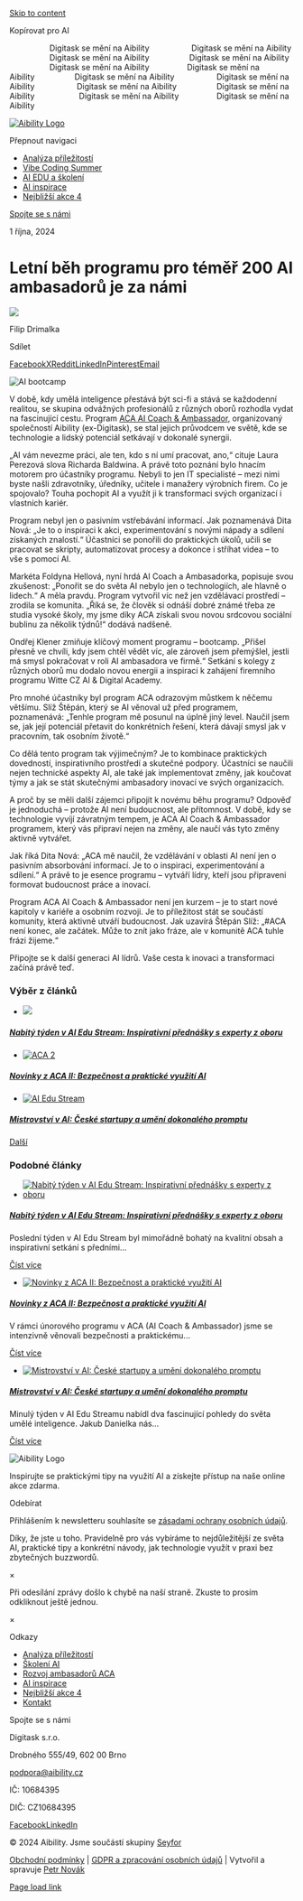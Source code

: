 [Skip to content](https://aibility.cz/letni-beh-programu-pro-temer-200-ai-ambasadoru-je-za-nami/#content)

Kopírovat pro AI

                  Digitask se mění na Aibility                   Digitask se mění na Aibility                   Digitask se mění na Aibility                  Digitask se mění na Aibility                    Digitask se mění na Aibility                 Digitask se mění na Aibility                  Digitask se mění na Aibility                   Digitask se mění na Aibility                   Digitask se mění na Aibility                  Digitask se mění na Aibility                    Digitask se mění na Aibility                 Digitask se mění na Aibility

[![Aibility Logo](<Base64-Image-Removed>)](https://aibility.cz/)

Přepnout navigaci

- [Analýza příležitostí](https://aibility.cz/analyza-digitalnich-prilezitosti/)
- [Vibe Coding Summer](https://aibility.cz/vibecodingsummer/)
- [AI EDU a školení](https://aibility.cz/skoleni/)
- [AI inspirace](https://aibility.cz/inspirace-a-ai/)
- [Nejbližší akce 4](https://aibility.cz/nejblizsi-ai-akce/)

[Spojte se s námi](https://aibility.cz/kontakt/)

1 října, 2024

# Letní běh programu pro téměř 200 AI ambasadorů je za námi

[![](<Base64-Image-Removed>)](https://aibility.cz/author/filip-drimalkaef1-cz/)

Filip Drimalka

Sdílet

[Facebook](https://www.facebook.com/sharer.php?u=https%3A%2F%2Faibility.cz%2Fletni-beh-programu-pro-temer-200-ai-ambasadoru-je-za-nami%2F&t=Letn%C3%AD%20b%C4%9Bh%20programu%20pro%20t%C3%A9m%C4%9B%C5%99%20200%20AI%20ambasador%C5%AF%20je%20za%20n%C3%A1mi "Facebook")[X](https://x.com/intent/post?text=Letn%C3%AD%20b%C4%9Bh%20programu%20pro%20t%C3%A9m%C4%9B%C5%99%20200%20AI%20ambasador%C5%AF%20je%20za%20n%C3%A1mi&url=https%3A%2F%2Faibility.cz%2Fletni-beh-programu-pro-temer-200-ai-ambasadoru-je-za-nami%2F "X")[Reddit](https://reddit.com/submit?url=https%3A%2F%2Faibility.cz%2Fletni-beh-programu-pro-temer-200-ai-ambasadoru-je-za-nami%2F&title=Letn%C3%AD%20b%C4%9Bh%20programu%20pro%20t%C3%A9m%C4%9B%C5%99%20200%20AI%20ambasador%C5%AF%20je%20za%20n%C3%A1mi "Reddit")[LinkedIn](https://www.linkedin.com/shareArticle?mini=true&url=https%3A%2F%2Faibility.cz%2Fletni-beh-programu-pro-temer-200-ai-ambasadoru-je-za-nami%2F&title=Letn%C3%AD%20b%C4%9Bh%20programu%20pro%20t%C3%A9m%C4%9B%C5%99%20200%20AI%20ambasador%C5%AF%20je%20za%20n%C3%A1mi&summary=V%20dob%C4%9B%2C%20kdy%20um%C4%9Bl%C3%A1%20inteligence%20p%C5%99est%C3%A1v%C3%A1%20b%C3%BDt%20sci-fi%20a%20st%C3%A1v%C3%A1%20... "LinkedIn")[Pinterest](https://pinterest.com/pin/create/button/?url=https%3A%2F%2Faibility.cz%2Fletni-beh-programu-pro-temer-200-ai-ambasadoru-je-za-nami%2F&description=V%20dob%C4%9B%2C%20kdy%20um%C4%9Bl%C3%A1%20inteligence%20p%C5%99est%C3%A1v%C3%A1%20b%C3%BDt%20sci-fi%20a%20st%C3%A1v%C3%A1%20...&media= "Pinterest")[Email](mailto:?subject=Letn%C3%AD%20b%C4%9Bh%20programu%20pro%20t%C3%A9m%C4%9B%C5%99%20200%20AI%20ambasador%C5%AF%20je%20za%20n%C3%A1mi&body=https%3A%2F%2Faibility.cz%2Fletni-beh-programu-pro-temer-200-ai-ambasadoru-je-za-nami%2F "Email")

![AI bootcamp](<Base64-Image-Removed>)

V době, kdy umělá inteligence přestává být sci-fi a stává se každodenní realitou, se skupina odvážných profesionálů z různých oborů rozhodla vydat na fascinující cestu. Program [ACA AI Coach & Ambassador](https://aibility.cz/sluzby/ai-coach-and-ambassador-program/), organizovaný společností Aibility (ex-Digitask), se stal jejich průvodcem ve světě, kde se technologie a lidský potenciál setkávají v dokonalé synergii.

„AI vám nevezme práci, ale ten, kdo s ní umí pracovat, ano,“ cituje Laura Perezová slova Richarda Baldwina. A právě toto poznání bylo hnacím motorem pro účastníky programu. Nebyli to jen IT specialisté – mezi nimi byste našli zdravotníky, úředníky, učitele i manažery výrobních firem. Co je spojovalo? Touha pochopit AI a využít ji k transformaci svých organizací i vlastních kariér.

Program nebyl jen o pasivním vstřebávání informací. Jak poznamenává Dita Nová: „Je to o inspiraci k akci, experimentování s novými nápady a sdílení získaných znalostí.“ Účastníci se ponořili do praktických úkolů, učili se pracovat se skripty, automatizovat procesy a dokonce i stříhat videa – to vše s pomocí AI.

Markéta Foldyna Hellová, nyní hrdá AI Coach a Ambasadorka, popisuje svou zkušenost: „Ponořit se do světa AI nebylo jen o technologiích, ale hlavně o lidech.“ A měla pravdu. Program vytvořil víc než jen vzdělávací prostředí – zrodila se komunita. „Říká se, že člověk si odnáší dobré známé třeba ze studia vysoké školy, my jsme díky ACA získali svou novou srdcovou sociální bublinu za několik týdnů!“ dodává nadšeně.

Ondřej Klener zmiňuje klíčový moment programu – bootcamp. „Přišel přesně ve chvíli, kdy jsem chtěl vědět víc, ale zároveň jsem přemýšlel, jestli má smysl pokračovat v roli AI ambasadora ve firmě.“ Setkání s kolegy z různých oborů mu dodalo novou energii a inspiraci k zahájení firemního programu Witte CZ AI & Digital Academy.

Pro mnohé účastníky byl program ACA odrazovým můstkem k něčemu většímu. Slíž Štěpán, který se AI věnoval už před programem, poznamenává: „Tenhle program mě posunul na úplně jiný level. Naučil jsem se, jak její potenciál přetavit do konkrétních řešení, která dávají smysl jak v pracovním, tak osobním životě.“

Co dělá tento program tak výjimečným? Je to kombinace praktických dovedností, inspirativního prostředí a skutečné podpory. Účastníci se naučili nejen technické aspekty AI, ale také jak implementovat změny, jak koučovat týmy a jak se stát skutečnými ambasadory inovací ve svých organizacích.

A proč by se měli další zájemci připojit k novému běhu programu? Odpověď je jednoduchá – protože AI není budoucnost, ale přítomnost. V době, kdy se technologie vyvíjí závratným tempem, je ACA AI Coach & Ambassador programem, který vás připraví nejen na změny, ale naučí vás tyto změny aktivně vytvářet.

Jak říká Dita Nová: „ACA mě naučil, že vzdělávání v oblasti AI není jen o pasivním absorbování informací. Je to o inspiraci, experimentování a sdílení.“ A právě to je esence programu – vytváří lídry, kteří jsou připraveni formovat budoucnost práce a inovací.

Program ACA AI Coach & Ambassador není jen kurzem – je to start nové kapitoly v kariéře a osobním rozvoji. Je to příležitost stát se součástí komunity, která aktivně utváří budoucnost. Jak uzavírá Štěpán Slíž: „#ACA není konec, ale začátek. Může to znít jako fráze, ale v komunitě ACA tuhle frázi žijeme.“

Připojte se k další generaci AI lídrů. Vaše cesta k inovaci a transformaci začíná právě teď.

### Výběr z článků

- [![](<Base64-Image-Removed>)](https://aibility.cz/nabity-tyden-v-ai-edu-stream-inspirativni-prednasky-s-experty-z-oboru/)

##### [Nabitý týden v AI Edu Stream: Inspirativní přednášky s experty z oboru](https://aibility.cz/nabity-tyden-v-ai-edu-stream-inspirativni-prednasky-s-experty-z-oboru/)

- [![ACA 2](<Base64-Image-Removed>)](https://aibility.cz/novinky-z-aca-ii-bezpecnost-a-prakticke-vyuziti-ai/)

##### [Novinky z ACA II: Bezpečnost a praktické využití AI](https://aibility.cz/novinky-z-aca-ii-bezpecnost-a-prakticke-vyuziti-ai/)

- [![AI Edu Stream](<Base64-Image-Removed>)](https://aibility.cz/mistrovstvi-v-ai-ceske-startupy-a-umeni-dokonaleho-promptu/)

##### [Mistrovství v AI: České startupy a umění dokonalého promptu](https://aibility.cz/mistrovstvi-v-ai-ceske-startupy-a-umeni-dokonaleho-promptu/)

[Další](https://aibility.cz/nas-novy-koncept-ai-bootcamp-ukazal-silu-komunity-a-sdileni/)

### Podobné články

- [![Nabitý týden v AI Edu Stream: Inspirativní přednášky s experty z oboru](<Base64-Image-Removed>)](https://aibility.cz/nabity-tyden-v-ai-edu-stream-inspirativni-prednasky-s-experty-z-oboru/)





##### [Nabitý týden v AI Edu Stream: Inspirativní přednášky s experty z oboru](https://aibility.cz/nabity-tyden-v-ai-edu-stream-inspirativni-prednasky-s-experty-z-oboru/)







Poslední týden v AI Edu Stream byl mimořádně bohatý na kvalitní obsah a inspirativní setkání s předními...













[Číst více](https://aibility.cz/nabity-tyden-v-ai-edu-stream-inspirativni-prednasky-s-experty-z-oboru/)

- [![Novinky z ACA II: Bezpečnost a praktické využití AI](<Base64-Image-Removed>)](https://aibility.cz/novinky-z-aca-ii-bezpecnost-a-prakticke-vyuziti-ai/)





##### [Novinky z ACA II: Bezpečnost a praktické využití AI](https://aibility.cz/novinky-z-aca-ii-bezpecnost-a-prakticke-vyuziti-ai/)







V rámci únorového programu v ACA (AI Coach & Ambassador) jsme se intenzivně věnovali bezpečnosti a praktickému...













[Číst více](https://aibility.cz/novinky-z-aca-ii-bezpecnost-a-prakticke-vyuziti-ai/)

- [![Mistrovství v AI: České startupy a umění dokonalého promptu](<Base64-Image-Removed>)](https://aibility.cz/mistrovstvi-v-ai-ceske-startupy-a-umeni-dokonaleho-promptu/)





##### [Mistrovství v AI: České startupy a umění dokonalého promptu](https://aibility.cz/mistrovstvi-v-ai-ceske-startupy-a-umeni-dokonaleho-promptu/)







Minulý týden v AI Edu Streamu nabídl dva fascinující pohledy do světa umělé inteligence. Jakub Danielka nás...













[Číst více](https://aibility.cz/mistrovstvi-v-ai-ceske-startupy-a-umeni-dokonaleho-promptu/)


![Aibility Logo](<Base64-Image-Removed>)

Inspirujte se praktickými tipy na využití AI a získejte přístup na naše online akce zdarma.

Odebírat

Přihlášením k newsletteru souhlasíte se [zásadami ochrany osobních údajů](https://aibility.org/gdpr/).

Díky, že jste u toho. Pravidelně pro vás vybíráme to nejdůležitější ze světa AI, praktické tipy a konkrétní návody, jak technologie využít v praxi bez zbytečných buzzwordů.

×

Při odesílání zprávy došlo k chybě na naší straně. Zkuste to prosím odkliknout ještě jednou.

×

Odkazy

- [Analýza příležitostí](https://aibility.cz/analyza-digitalnich-prilezitosti/)
- [Školení AI](https://aibility.cz/skoleni/)
- [Rozvoj ambasadorů ACA](https://aibility.cz/ai-coach-and-ambassador-program/)
- [AI inspirace](https://aibility.cz/inspirace-a-ai/)
- [Nejbližší akce 4](https://aibility.cz/nejblizsi-ai-akce/)
- [Kontakt](https://aibility.cz/kontakt/)

Spojte se s námi

Digitask s.r.o.

Drobného 555/49, 602 00 Brno

podpora@aibility.cz

IČ: 10684395

DIČ: CZ10684395

[Facebook](https://www.facebook.com/aibilityorg "Facebook")[LinkedIn](https://www.linkedin.com/company/digitask-cz-sk/ "LinkedIn")

© 2024 Aibility. Jsme součástí skupiny [Seyfor](https://www.seyfor.com/)

[Obchodní podmínky](https://aibility.cz/obchodni-podminky/) \| [GDPR a zpracování osobních údajů](https://aibility.cz/gdpr/) \| Vytvořil a spravuje [Petr Novák](https://petrnovak.com/)

 [Page load link](https://aibility.cz/letni-beh-programu-pro-temer-200-ai-ambasadoru-je-za-nami/#)